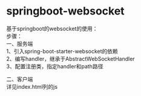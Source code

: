 # springboot-websocket
基于springboot的websocket的使用：<br>
步骤：<br>
一、服务端<br>
  1、引入spring-boot-starter-websocket的依赖<br>
  2、编写handler，继承于AbstractWebSocketHandler<br>
  3、配置注册类，指定handler和path路径<br>
  
二、客户端<br>
  详见index.html列的js<br>
